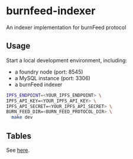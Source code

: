 # burnfeed-indexer

An indexer implementation for burnFeed protocol

## Usage

Start a local development environment, including:
- a foundry node (port: 8545)
- a MySQL instance (port: 3306)
- a burnFeed indexer

```sh
IPFS_ENDPOINT=<YOUR_IPFS_ENDPOINT> \
IPFS_API_KEY=<YOUR_IPFS_API_KEY> \
IPFS_API_SECRET=<YOUR_IPFS_API_SECRET> \
BURN_FEED_DIR=<BURN_FEED_PROTOCOL_DIR> \
  make dev
```

## Tables

See [here](https://github.com/AlZaeemOdion/burnfeed-indexer/blob/main/scripts/ddl.sql).
